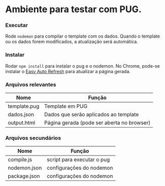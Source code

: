 # Ambiente para testar com PUG.

### Executar
Rode ```nodemon``` para compilar o template com os dados.
Quando o template ou os dados forem modificados, a atualização será automática.

### Instalar
Rodar ```npm install``` para instalar o pug e o nodemon.
No Chrome, pode-se instalar o [Easy Auto Refresh](https://chrome.google.com/webstore/detail/easy-auto-refresh/aabcgdmkeabbnleenpncegpcngjpnjkc) para atualizar a página gerada.

### Arquivos relevantes     
| Nome | Função |
|------|--------|
| template.pug | Template em PUG |
| dados.json | Dados que serão aplicados ao template |
| output.html | Página gerada (pode ser aberta no browser) |

### Arquivos secundários    
| Nome | Função |
|------|--------|
| compile.js | script para executar o pug |
| nodemon.json | configurações do nodemon |
| package.json | configurações do nodemon |
